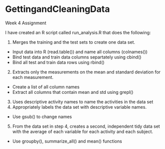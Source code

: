 # GettingandCleaningData
Week 4 Assignment


I have created an R script called run_analysis.R that does the following:

1. Merges the training and the test sets to create one data set.
  - Input data into R (read.table()) and name all columns (colnames())
  - Bind test data and train data columns separtately using cbind()
  - Bind all test and train data rows using rbind()
2. Extracts only the measurements on the mean and standard deviation for each measurement.
  - Create a list of all column names
  - Extract all columns that contain mean and std using grepl()
3. Uses descriptive activity names to name the activities in the data set
4. Appropriately labels the data set with descriptive variable names.
  - Use gsub() to change names
5. From the data set in step 4, creates a second, independent tidy data set with the average of each variable for each activity and each subject.
  - Use groupby(), summarize_all() and mean() functions
